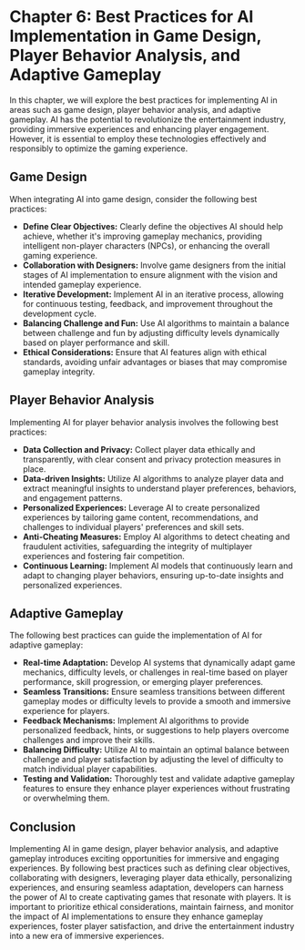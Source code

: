 Chapter 6: Best Practices for AI Implementation in Game Design, Player Behavior Analysis, and Adaptive Gameplay
===============================================================================================================

In this chapter, we will explore the best practices for implementing AI in areas such as game design, player behavior analysis, and adaptive gameplay. AI has the potential to revolutionize the entertainment industry, providing immersive experiences and enhancing player engagement. However, it is essential to employ these technologies effectively and responsibly to optimize the gaming experience.

Game Design
-----------

When integrating AI into game design, consider the following best practices:

* **Define Clear Objectives:** Clearly define the objectives AI should help achieve, whether it's improving gameplay mechanics, providing intelligent non-player characters (NPCs), or enhancing the overall gaming experience.
* **Collaboration with Designers:** Involve game designers from the initial stages of AI implementation to ensure alignment with the vision and intended gameplay experience.
* **Iterative Development:** Implement AI in an iterative process, allowing for continuous testing, feedback, and improvement throughout the development cycle.
* **Balancing Challenge and Fun:** Use AI algorithms to maintain a balance between challenge and fun by adjusting difficulty levels dynamically based on player performance and skill.
* **Ethical Considerations:** Ensure that AI features align with ethical standards, avoiding unfair advantages or biases that may compromise gameplay integrity.

Player Behavior Analysis
------------------------

Implementing AI for player behavior analysis involves the following best practices:

* **Data Collection and Privacy:** Collect player data ethically and transparently, with clear consent and privacy protection measures in place.
* **Data-driven Insights:** Utilize AI algorithms to analyze player data and extract meaningful insights to understand player preferences, behaviors, and engagement patterns.
* **Personalized Experiences:** Leverage AI to create personalized experiences by tailoring game content, recommendations, and challenges to individual players' preferences and skill sets.
* **Anti-Cheating Measures:** Employ AI algorithms to detect cheating and fraudulent activities, safeguarding the integrity of multiplayer experiences and fostering fair competition.
* **Continuous Learning:** Implement AI models that continuously learn and adapt to changing player behaviors, ensuring up-to-date insights and personalized experiences.

Adaptive Gameplay
-----------------

The following best practices can guide the implementation of AI for adaptive gameplay:

* **Real-time Adaptation:** Develop AI systems that dynamically adapt game mechanics, difficulty levels, or challenges in real-time based on player performance, skill progression, or emerging player preferences.
* **Seamless Transitions:** Ensure seamless transitions between different gameplay modes or difficulty levels to provide a smooth and immersive experience for players.
* **Feedback Mechanisms:** Implement AI algorithms to provide personalized feedback, hints, or suggestions to help players overcome challenges and improve their skills.
* **Balancing Difficulty:** Utilize AI to maintain an optimal balance between challenge and player satisfaction by adjusting the level of difficulty to match individual player capabilities.
* **Testing and Validation:** Thoroughly test and validate adaptive gameplay features to ensure they enhance player experiences without frustrating or overwhelming them.

Conclusion
----------

Implementing AI in game design, player behavior analysis, and adaptive gameplay introduces exciting opportunities for immersive and engaging experiences. By following best practices such as defining clear objectives, collaborating with designers, leveraging player data ethically, personalizing experiences, and ensuring seamless adaptation, developers can harness the power of AI to create captivating games that resonate with players. It is important to prioritize ethical considerations, maintain fairness, and monitor the impact of AI implementations to ensure they enhance gameplay experiences, foster player satisfaction, and drive the entertainment industry into a new era of immersive experiences.
